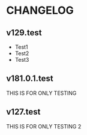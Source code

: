 # CHANGELOG

## v129.test
- Test1
- Test2
- Test3

## v181.0.1.test
THIS IS FOR ONLY TESTING

## v127.test
THIS IS FOR ONLY TESTING 2

